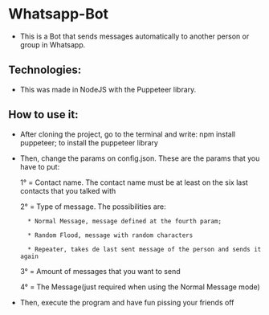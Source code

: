 # Whatsapp-Bot

- This is a Bot that sends messages automatically to another person or group in Whatsapp.

## Technologies:
- This was made in NodeJS with the Puppeteer library.

## How to use it:
- After cloning the project, go to the terminal and write: npm install puppeteer; to install the puppeteer library

- Then, change the params on config.json. These are the params that you have to put: 

    1° = Contact name. The contact name must be at least on the six last contacts that you talked with

    2° = Type of message. The possibilities are:

        * Normal Message, message defined at the fourth param;

        * Random Flood, message with random characters

        * Repeater, takes de last sent message of the person and sends it again 

    3° = Amount of messages that you want to send

    4° = The Message(just required when using the Normal Message mode)

- Then, execute the program and have fun pissing your friends off